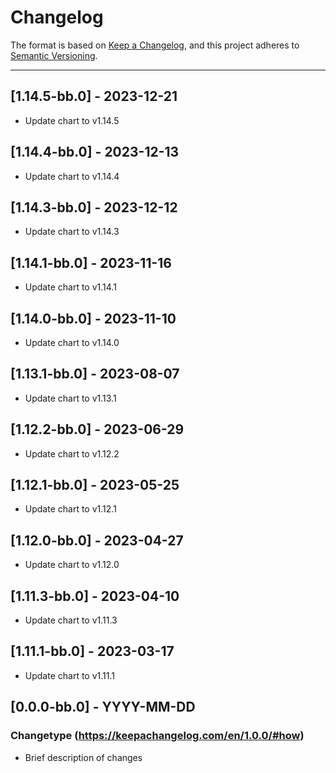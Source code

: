 # Changelog

The format is based on [Keep a Changelog](https://keepachangelog.com/en/1.0.0/), and this project adheres to [Semantic Versioning](https://semver.org/spec/v2.0.0.html).

---
## [1.14.5-bb.0] - 2023-12-21
- Update chart to v1.14.5

## [1.14.4-bb.0] - 2023-12-13
- Update chart to v1.14.4

## [1.14.3-bb.0] - 2023-12-12
- Update chart to v1.14.3

## [1.14.1-bb.0] - 2023-11-16
- Update chart to v1.14.1

## [1.14.0-bb.0] - 2023-11-10
- Update chart to v1.14.0

## [1.13.1-bb.0] - 2023-08-07
- Update chart to v1.13.1

## [1.12.2-bb.0] - 2023-06-29
- Update chart to v1.12.2

## [1.12.1-bb.0] - 2023-05-25
- Update chart to v1.12.1

## [1.12.0-bb.0] - 2023-04-27
- Update chart to v1.12.0


## [1.11.3-bb.0] - 2023-04-10
- Update chart to v1.11.3

## [1.11.1-bb.0] - 2023-03-17
- Update chart to v1.11.1

## [0.0.0-bb.0] - YYYY-MM-DD
### Changetype (https://keepachangelog.com/en/1.0.0/#how)
- Brief description of changes
